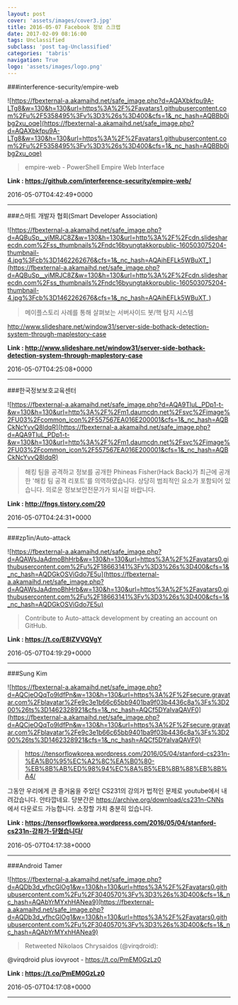 ```yaml
---
layout: post
cover: 'assets/images/cover3.jpg'
title: 2016-05-07 Facebook 정보 스크랩
date: 2017-02-09 08:16:00
tags: Unclassified
subclass: 'post tag-Unclassified'
categories: 'tabris'
navigation: True
logo: 'assets/images/logo.png'
---
```


###interference-security/empire-web

![https://fbexternal-a.akamaihd.net/safe_image.php?d=AQAXbkfpu9A-LTg8&w=130&h=130&url=https%3A%2F%2Favatars1.githubusercontent.com%2Fu%2F5358495%3Fv%3D3%26s%3D400&cfs=1&_nc_hash=AQBBb0ibg2xu_oqe](https://fbexternal-a.akamaihd.net/safe_image.php?d=AQAXbkfpu9A-LTg8&w=130&h=130&url=https%3A%2F%2Favatars1.githubusercontent.com%2Fu%2F5358495%3Fv%3D3%26s%3D400&cfs=1&_nc_hash=AQBBb0ibg2xu_oqe)

>empire-web - PowerShell Empire Web Interface

**Link : <https://github.com/interference-security/empire-web/>**

2016-05-07T04:42:49+0000

---

###스마트 개발자 협회(Smart Developer Association)

![https://fbexternal-a.akamaihd.net/safe_image.php?d=AQBuSp__yiMRJC8Z&w=130&h=130&url=http%3A%2F%2Fcdn.slidesharecdn.com%2Fss_thumbnails%2Fndc16byungtakkorpublic-160503075204-thumbnail-4.jpg%3Fcb%3D1462262676&cfs=1&_nc_hash=AQAihEFLk5WBuXT_](https://fbexternal-a.akamaihd.net/safe_image.php?d=AQBuSp__yiMRJC8Z&w=130&h=130&url=http%3A%2F%2Fcdn.slidesharecdn.com%2Fss_thumbnails%2Fndc16byungtakkorpublic-160503075204-thumbnail-4.jpg%3Fcb%3D1462262676&cfs=1&_nc_hash=AQAihEFLk5WBuXT_)

>메이플스토리 사례를 통해 살펴보는 서버사이드 봇/핵 탐지 시스템

http://www.slideshare.net/window31/server-side-bothack-detection-system-through-maplestory-case

**Link : <http://www.slideshare.net/window31/server-side-bothack-detection-system-through-maplestory-case>**

2016-05-07T04:25:08+0000

---

###한국정보보호교육센터

![https://fbexternal-a.akamaihd.net/safe_image.php?d=AQA9TluL_PDp1-t-&w=130&h=130&url=http%3A%2F%2Fm1.daumcdn.net%2Fsvc%2Fimage%2FU03%2Fcommon_icon%2F557567EA016E200001&cfs=1&_nc_hash=AQBCkNcYvvQ8ldqR](https://fbexternal-a.akamaihd.net/safe_image.php?d=AQA9TluL_PDp1-t-&w=130&h=130&url=http%3A%2F%2Fm1.daumcdn.net%2Fsvc%2Fimage%2FU03%2Fcommon_icon%2F557567EA016E200001&cfs=1&_nc_hash=AQBCkNcYvvQ8ldqR)

>해킹 팀을 공격하고 정보를 공개한 Phineas Fisher(Hack Back)가 최근에 공개한 '해킹 팀 공격 리포트'를 의역하였습니다. 상당히 범죄적인 요소가 포함되어 있습니다. 의로운 정보보안전문가가 되시길 바랍니다.

**Link : <http://fngs.tistory.com/20>**

2016-05-07T04:24:31+0000

---

###zp1in/Auto-attack

![https://fbexternal-a.akamaihd.net/safe_image.php?d=AQAWsJaAdmoBhHrb&w=130&h=130&url=https%3A%2F%2Favatars0.githubusercontent.com%2Fu%2F18663141%3Fv%3D3%26s%3D400&cfs=1&_nc_hash=AQDGkOSViGdo7E5u](https://fbexternal-a.akamaihd.net/safe_image.php?d=AQAWsJaAdmoBhHrb&w=130&h=130&url=https%3A%2F%2Favatars0.githubusercontent.com%2Fu%2F18663141%3Fv%3D3%26s%3D400&cfs=1&_nc_hash=AQDGkOSViGdo7E5u)

>Contribute to Auto-attack development by creating an account on GitHub.

**Link : <https://t.co/E8IZVVQVgY>**

2016-05-07T04:19:29+0000

---

###Sung Kim

![https://fbexternal-a.akamaihd.net/safe_image.php?d=AQCjeOQqTo9IdfPn&w=130&h=130&url=https%3A%2F%2Fsecure.gravatar.com%2Fblavatar%2Fe9c3e1b66c65bb9401ba9f03b4436c8a%3Fs%3D200%26ts%3D1462328921&cfs=1&_nc_hash=AQCf5DYaIvaQAVF0](https://fbexternal-a.akamaihd.net/safe_image.php?d=AQCjeOQqTo9IdfPn&w=130&h=130&url=https%3A%2F%2Fsecure.gravatar.com%2Fblavatar%2Fe9c3e1b66c65bb9401ba9f03b4436c8a%3Fs%3D200%26ts%3D1462328921&cfs=1&_nc_hash=AQCf5DYaIvaQAVF0)

>https://tensorflowkorea.wordpress.com/2016/05/04/stanford-cs231n-%EA%B0%95%EC%A2%8C%EA%B0%80-%EB%8B%AB%ED%98%94%EC%8A%B5%EB%8B%88%EB%8B%A4/

그동안 우리에게 큰 즐거움을 주었던 CS231의 강의가 법적인 문제로 youtube에서 내려갔습니다. 안타깝네요. 당분간은 https://archive.org/download/cs231n-CNNs 에서 다운로드 가능합니다. 소장할 가치 충분히 있습니다.

**Link : <https://tensorflowkorea.wordpress.com/2016/05/04/stanford-cs231n-강좌가-닫혔습니다/>**

2016-05-07T04:17:38+0000

---

###Android Tamer

![https://fbexternal-a.akamaihd.net/safe_image.php?d=AQDb3d_yfhcGlOg1&w=130&h=130&url=https%3A%2F%2Favatars0.githubusercontent.com%2Fu%2F3040570%3Fv%3D3%26s%3D400&cfs=1&_nc_hash=AQAbYrMYxhHANea9](https://fbexternal-a.akamaihd.net/safe_image.php?d=AQDb3d_yfhcGlOg1&w=130&h=130&url=https%3A%2F%2Favatars0.githubusercontent.com%2Fu%2F3040570%3Fv%3D3%26s%3D400&cfs=1&_nc_hash=AQAbYrMYxhHANea9)

>Retweeted Nikolaos Chrysaidos (@virqdroid):

@virqdroid plus iovyroot - https://t.co/PmEM0GzLz0

**Link : <https://t.co/PmEM0GzLz0>**

2016-05-07T04:17:08+0000

---

